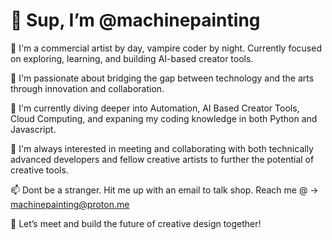 # 👋 Sup, I’m @machinepainting

🎨 I'm a commercial artist by day, vampire coder by night. Currently focused on exploring, learning, and building AI-based creator tools.

🧠 I'm passionate about bridging the gap between technology and the arts through innovation and collaboration.

🌱 I'm currently diving deeper into Automation, AI Based Creator Tools, Cloud Computing, and expaning my coding knowledge in both Python and Javascript.

🤝 I'm always interested in meeting and collaborating with both technically advanced developers and fellow creative artists to further the potential of creative tools.

📫 Dont be a stranger. Hit me up with an email to talk shop. Reach me @ → machinepainting@proton.me

🚀 Let’s meet and build the future of creative design together!


<!---
machinepainting/machinepainting is a ✨ special ✨ repository because its `README.md` (this file) appears on your GitHub profile.
You can click the Preview link to take a look at your changes.
--->
